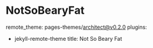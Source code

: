 # NotSoBearyFat
remote_theme: pages-themes/architect@v0.2.0
plugins:
- jekyll-remote-theme
title: Not So Beary Fat

